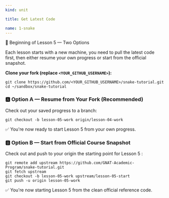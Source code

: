```yaml
---
kind: unit

title: Get Latest Code

name: 1-snake
---
```



🚀 Beginning of Lesson 5 — Two Options

Each lesson starts with a new machine, you need to pull the latest code first, then either resume your own progress or start from the official snapshot.

**Clone your fork (replace `<YOUR_GITHUB_USERNAME>`):**

```
git clone https://github.com/<YOUR_GITHUB_USERNAME>/snake-tutorial.git
cd ~/sandbox/snake-tutorial
```

### 🅰️ Option A — Resume from Your Fork (Recommended)

Check out your saved progress to a branch:

```
git checkout -b lesson-05-work origin/lesson-04-work
```

✅ You're now ready to start Lesson 5 from your own progress.

### 🅱️ Option B — Start from Official Course Snapshot

Check out and push to your origin the starting point for Lesson 5 :

```
git remote add upstream https://github.com/GNAT-Academic-Program/snake-tutorial.git
git fetch upstream
git checkout -b lesson-05-work upstream/lesson-05-start
git push -u origin lesson-05-work
```

✅ You're now starting Lesson 5 from the clean official reference code.
